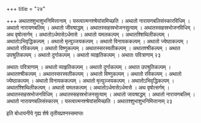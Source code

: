 +++
title = "२४"

+++
अथातश्शुभाशुभनिमित्तानाम् । यस्त्वात्मनश्श्रेयांसमिच्छति । अथातो नारायणबलिसंस्कारविधिम् । अथातो नारायणबलिम् । अथातो जीवश्राद्धम् । अथातस्सहस्रभोजनसुत्याम् । अथातस्सहस्रभोजनविधिम् । अथ वृषोत्सर्गम् । अथातोऽर्धमासेऽर्धमासे । अथातो यमलकल्पम् । अथातश्शिथिलीकल्पम् । अथातोऽभिवृद्धिकल्पम् । अथातो मृत्युञ्जयकल्पम् । अथातो विनायककल्पम् । अथातो ज्येष्ठाकल्पम् । अथातो रविकल्पम् । अथातो विष्णुकल्पम् । अथातस्सरस्वतीकल्पम् । अथातश्श्रीकल्पम् । अथात उपश्रुतिकल्पम् । अथातो दुर्गाकल्पम् । अथातो व्याहृतिकल्पम् । अथातः पवित्राणाम् २३  


अथातः पवित्राणाम् । अथातो व्याहृतिकल्पम् । अथातो दुर्गाकल्पम् । अथात उपश्रुतिकल्पम् । अथातश्श्रीकल्पम् । अथातस्सरस्वतीकल्पम् । अथातो विष्णुकल्पम् । अथातो रविकल्पम् । अथातो ज्येष्ठाकल्पम् । अथातो विनायककल्पम् । अथातो मृत्युञ्जयकल्पम् । अथातोऽभिवृद्धिकल्पम् । अथातश्शिथिलीकल्पम् । अथातो यमलकल्पम् । अथातोऽर्धमासेऽर्धमासे । अथ वृषोत्सर्गम् । अथातस्सहस्रभोजनविधिम् । अथातस्सहस्रभोजनसुत्याम् । अथातो जावश्राद्धम् । अथातो नारायणबलिम् । अथातो नारायणबलिसंस्कारम् । यस्त्वात्मनश्श्रेयांसमिच्छति । अथातश्शुभाशुभनिमित्तानाम् २३  

इति बोधायनीये गृह्य शेषे तृतीयप्रश्नस्समाप्तः 
